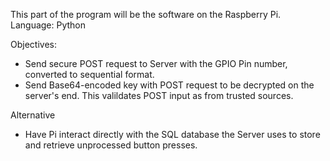 This part of the program will be the software on the Raspberry Pi.
Language: Python

Objectives:
- Send secure POST request to Server with the GPIO Pin number, converted to sequential format.
- Send Base64-encoded key with POST request to be decrypted on the server's end. This valildates POST input as from trusted sources.

Alternative

- Have Pi interact directly with the SQL database the Server uses to store and retrieve unprocessed button presses.
